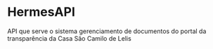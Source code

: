 # HermesAPI
API que serve o sistema gerenciamento de documentos do portal da transparência da Casa São Camilo de Lelis
